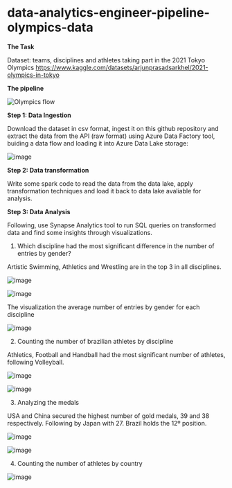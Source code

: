 # data-analytics-engineer-pipeline-olympics-data

**The Task**

Dataset: teams, disciplines and athletes taking part in the 2021 Tokyo Olympics 
https://www.kaggle.com/datasets/arjunprasadsarkhel/2021-olympics-in-tokyo

**The pipeline**

![Olympics flow](https://github.com/user-attachments/assets/87f177f6-8cfa-473f-8667-74329bb5d488)


**Step 1: Data Ingestion**

Download the dataset in csv format, ingest it on this github repository and extract the data from the API (raw format) using Azure Data Factory tool, buiding a data flow and loading it into Azure Data Lake storage:

![image](https://github.com/user-attachments/assets/3035960e-0a2c-466e-adc2-01dc051eaab7)


**Step 2: Data transformation**

Write some spark code to read the data from the data lake, apply transformation techniques and load it back to data lake avaliable for analysis.

**Step 3: Data Analysis**

Following, use Synapse Analytics tool to run SQL queries on transformed data and find some insights through visualizations.


1. Which discipline had the most significant difference in the number of entries by gender?

Artistic Swimming, Athletics and Wrestling are in the top 3 in all disciplines.

![image](https://github.com/user-attachments/assets/544a066d-e5fa-4588-a524-6489c7d2414e)



![image](https://github.com/user-attachments/assets/1820af25-7602-41b3-be0c-f5e24b02ebbc)



The visualization the average number of entries by gender for each discipline

![image](https://github.com/user-attachments/assets/50d7c519-dce5-4e9e-9a2d-aa11e619baed)



2. Counting the number of brazilian athletes by discipline

Athletics, Football and Handball had the most significant number of athletes, following Volleyball.

![image](https://github.com/user-attachments/assets/5f711db6-3fe9-436e-832f-01c88930614a)


![image](https://github.com/user-attachments/assets/34535a69-48d6-4ed7-8473-803cbbfea4ea)


3. Analyzing the medals


USA and China secured the highest number of gold medals, 39 and 38 respectively. 
Following by Japan with 27.
Brazil holds the 12º position.

![image](https://github.com/user-attachments/assets/4fd70e16-196f-4ad1-82f8-2bb9d068184c)


![image](https://github.com/user-attachments/assets/5184642c-f64b-4834-af4f-ae31aca7f707)


4. Counting the number of athletes by country

![image](https://github.com/user-attachments/assets/faa46196-7b65-4b28-b128-749981f17738)





